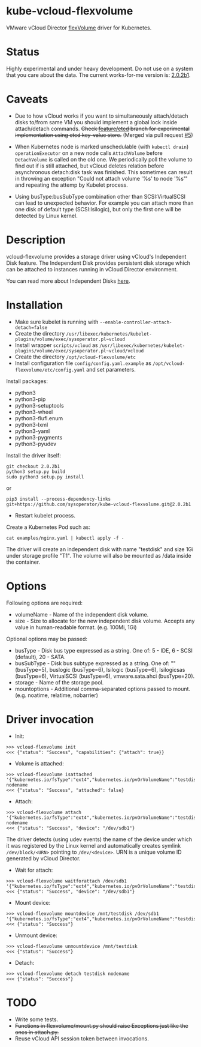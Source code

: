 kube-vcloud-flexvolume
======================

VMware vCloud Director [flexVolume](https://kubernetes.io/docs/concepts/storage/volumes/#out-of-tree-volume-plugins)
driver for Kubernetes.


Status
======

Highly experimental and under heavy development. Do not use on a system that you care about the data.
The current works-for-me version is: [2.0.2b1](../../releases/tag/2.0.2b1).


Caveats
=======

*  Due to how vCloud works if you want to simultaneously attach/detach disks to/from same VM you should implement a global lock inside attach/detach commands. ~~Check [feature/etcd](../../tree/feature/etcd) branch for experimental implementation using etcd key-value store.~~ (Merged via pull request [#5](../../pr/5))

*  When Kubernetes node is marked unschedulable (with `kubectl drain`) `operationExecutor` on a new node calls `AttachVolume` before `DetachVolume` is called on the old one. We periodically poll the volume to find out if is still attached, but vCloud deletes relation before asynchronous detach:disk task was finished. This sometimes can result in throwing an exception "Could not attach volume '%s' to node '%s'" and repeating the attemp by Kubelet process.

*  Using busType:busSubType combination other than SCSI:VirtualSCSI can lead to unexpected behavior. For example you can attach more than one disk of default type (SCSI:lsilogic), but only the first one will be detected by Linux kernel.


Description
===========

vcloud-flexvolume provides a storage driver using vCloud's Independent Disk feature. The Independent Disk provides
persistent disk storage which can be attached to instances running in vCloud Director environment.

You can read more about Independent Disks [here](https://pubs.vmware.com/vcd-80/index.jsp?topic=/com.vmware.vcloud.api.sp.doc_90/GUID-ED825075-4278-486A-A1EB-FB47FE0226DA.html).


Installation
============

*  Make sure kubelet is running with `--enable-controller-attach-detach=false`
*  Create the directory `/usr/libexec/kubernetes/kubelet-plugins/volume/exec/sysoperator.pl~vcloud`
*  Install wrapper `scripts/vcloud` as `/usr/libexec/kubernetes/kubelet-plugins/volume/exec/sysoperator.pl~vcloud/vcloud`
*  Create the directory `/opt/vcloud-flexvolume/etc`
*  Install configuration file `config/config.yaml.example` as `/opt/vcloud-flexvolume/etc/config.yaml` and set parameters.

Install packages:

*  python3
*  python3-pip
*  python3-setuptools
*  python3-wheel
*  python3-flufl.enum
*  python3-lxml
*  python3-yaml
*  python3-pygments
*  python3-pyudev

Install the driver itself:

```
git checkout 2.0.2b1
python3 setup.py build
sudo python3 setup.py install
```

or

```
pip3 install --process-dependency-links git+https://github.com/sysoperator/kube-vcloud-flexvolume.git@2.0.2b1
```

*  Restart kubelet process.

Create a Kubernetes Pod such as:

```
cat examples/nginx.yaml | kubectl apply -f -
```

The driver will create an independent disk with name "testdisk" and size 1Gi under storage profile "T1".
The volume will also be mounted as /data inside the container.


Options
=======

Following options are required:

*  volumeName - Name of the independent disk volume.
*  size - Size to allocate for the new independent disk volume. Accepts any value in human-readable format. (e.g. 100Mi, 1Gi)

Optional options may be passed:

*  busType - Disk bus type expressed as a string. One of: 5 - IDE, 6 - SCSI (default), 20 - SATA.
*  busSubType - Disk bus subtype expressed as a string. One of: "" (busType=5), buslogic (busType=6), lsilogic (busType=6), lsilogicsas (busType=6), VirtualSCSI (busType=6), vmware.sata.ahci (busType=20).
*  storage - Name of the storage pool.
*  mountoptions - Additional comma-separated options passed to mount. (e.g. noatime, relatime, nobarrier)


Driver invocation
=================

*  Init:

```
>>> vcloud-flexvolume init
<<< {"status": "Success", "capabilities": {"attach": true}}
```

*  Volume is attached:

```
>>> vcloud-flexvolume isattached '{"kubernetes.io/fsType":"ext4","kubernetes.io/pvOrVolumeName":"testdisk","kubernetes.io/readwrite":"rw","mountoptions":"relatime,nobarrier","size":"1Gi","storage":"T1","busType":6,"busSubType":"VirtualSCSI","volumeName":"testdisk"}' nodename
<<< {"status": "Success", "attached": false}
```

*  Attach:

```
>>> vcloud-flexvolume attach '{"kubernetes.io/fsType":"ext4","kubernetes.io/pvOrVolumeName":"testdisk","kubernetes.io/readwrite":"rw","mountoptions":"relatime,nobarrier","size":"1Gi","storage":"T1","busType":6,"busSubType":"VirtualSCSI","volumeName":"testdisk"}' nodename
<<< {"status": "Success", "device": "/dev/sdb1"}
```

The driver detects (using udev events) the name of the device under which it was registered by the Linux kernel and automatically creates symlink `/dev/block/<URN>` pointing to `/dev/<device>`.
URN is a unique volume ID generated by vCloud Director.

*  Wait for attach:

```
>>> vcloud-flexvolume waitforattach /dev/sdb1 '{"kubernetes.io/fsType":"ext4","kubernetes.io/pvOrVolumeName":"testdisk","kubernetes.io/readwrite":"rw","mountoptions":"relatime,nobarrier","size":"1Gi","storage":"T1","busType":6,"busSubType":"VirtualSCSI","volumeName":"testdisk"}'
<<< {"status": "Success", "device": "/dev/sdb1"}
```

*  Mount device:

```
>>> vcloud-flexvolume mountdevice /mnt/testdisk /dev/sdb1 '{"kubernetes.io/fsType":"ext4","kubernetes.io/pvOrVolumeName":"testdisk","kubernetes.io/readwrite":"rw","mountoptions":"relatime,nobarrier","size":"1Gi","storage":"T1","busType":6,"busSubType":"VirtualSCSI","volumeName":"testdisk"}'
<<< {"status": "Success"}
```

*  Unmount device:

```
>>> vcloud-flexvolume unmountdevice /mnt/testdisk
<<< {"status": "Success"}
```

*  Detach:

```
>>> vcloud-flexvolume detach testdisk nodename
<<< {"status": "Success"}
```


TODO
====

*  Write some tests.
*  ~~Functions in flexvolume/mount.py should raise Exceptions just like the ones in attach.py.~~
*  Reuse vCloud API session token between invocations.
